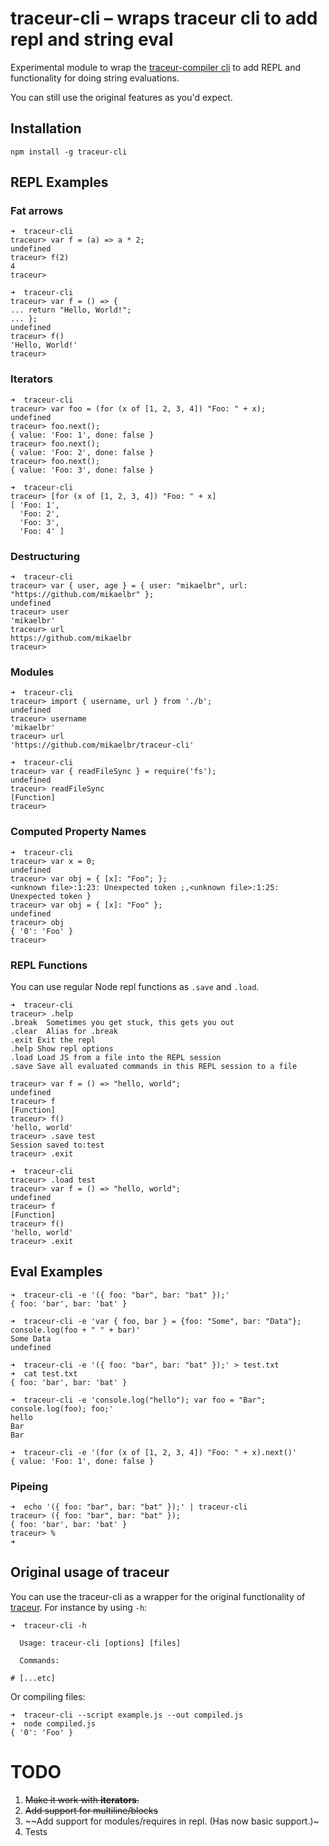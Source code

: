 traceur-cli – wraps traceur cli to add repl and string eval
====

Experimental module to wrap the [traceur-compiler cli](https://github.com/google/traceur-compiler)
to add REPL and functionality for doing string evaluations.

You can still use the original features as you'd expect.

## Installation

```shell
npm install -g traceur-cli
```

## REPL Examples

### Fat arrows
```shell
➜  traceur-cli
traceur> var f = (a) => a * 2;
undefined
traceur> f(2)
4
traceur>
```

```shell
➜  traceur-cli
traceur> var f = () => {
... return "Hello, World!";
... };
undefined
traceur> f()
'Hello, World!'
traceur>
```

### Iterators

```shell
➜  traceur-cli
traceur> var foo = (for (x of [1, 2, 3, 4]) "Foo: " + x);
undefined
traceur> foo.next();
{ value: 'Foo: 1', done: false }
traceur> foo.next();
{ value: 'Foo: 2', done: false }
traceur> foo.next();
{ value: 'Foo: 3', done: false }
```

```shell
➜  traceur-cli
traceur> [for (x of [1, 2, 3, 4]) "Foo: " + x]
[ 'Foo: 1',
  'Foo: 2',
  'Foo: 3',
  'Foo: 4' ]
```

### Destructuring
```shell
➜  traceur-cli
traceur> var { user, age } = { user: "mikaelbr", url: "https://github.com/mikaelbr" };
undefined
traceur> user
'mikaelbr'
traceur> url
https://github.com/mikaelbr
traceur>
```


### Modules

```shell
➜  traceur-cli
traceur> import { username, url } from './b';
undefined
traceur> username
'mikaelbr'
traceur> url
'https://github.com/mikaelbr/traceur-cli'
```

```shell
➜  traceur-cli
traceur> var { readFileSync } = require('fs');
undefined
traceur> readFileSync
[Function]
traceur>
```

### Computed Property Names

```shell
➜  traceur-cli
traceur> var x = 0;
undefined
traceur> var obj = { [x]: "Foo"; };
<unknown file>:1:23: Unexpected token ;,<unknown file>:1:25: Unexpected token }
traceur> var obj = { [x]: "Foo" };
undefined
traceur> obj
{ '0': 'Foo' }
traceur>
```


### REPL Functions

You can use regular Node repl functions as `.save` and `.load`.

```shell
➜  traceur-cli
traceur> .help
.break  Sometimes you get stuck, this gets you out
.clear  Alias for .break
.exit Exit the repl
.help Show repl options
.load Load JS from a file into the REPL session
.save Save all evaluated commands in this REPL session to a file

traceur> var f = () => "hello, world";
undefined
traceur> f
[Function]
traceur> f()
'hello, world'
traceur> .save test
Session saved to:test
traceur> .exit

➜  traceur-cli
traceur> .load test
traceur> var f = () => "hello, world";
undefined
traceur> f
[Function]
traceur> f()
'hello, world'
traceur> .exit
```


## Eval Examples

```shell
➜  traceur-cli -e '({ foo: "bar", bar: "bat" });'
{ foo: 'bar', bar: 'bat' }
```

```shell
➜  traceur-cli -e 'var { foo, bar } = {foo: "Some", bar: "Data"}; console.log(foo + " " + bar)'
Some Data
undefined
```

```shell
➜  traceur-cli -e '({ foo: "bar", bar: "bat" });' > test.txt
➜  cat test.txt
{ foo: 'bar', bar: 'bat' }
```

```shell
➜  traceur-cli -e 'console.log("hello"); var foo = "Bar"; console.log(foo); foo;'
hello
Bar
Bar
```

```shell
➜  traceur-cli -e '(for (x of [1, 2, 3, 4]) "Foo: " + x).next()'
{ value: 'Foo: 1', done: false }
```

### Pipeing

```shell
➜  echo '({ foo: "bar", bar: "bat" });' | traceur-cli
traceur> ({ foo: "bar", bar: "bat" });
{ foo: 'bar', bar: 'bat' }
traceur> %
➜
```

## Original usage of traceur

You can use the traceur-cli as a wrapper for the original functionality of [traceur](https://github.com/google/traceur-compiler).
For instance by using `-h`:

```shell
➜  traceur-cli -h

  Usage: traceur-cli [options] [files]

  Commands:

# [...etc]
```

Or compiling files:

```shell
➜  traceur-cli --script example.js --out compiled.js
➜  node compiled.js
{ '0': 'Foo' }
```


# TODO

1. ~~Make it work with **iterators**.~~
2. ~~Add support for multiline/blocks~~
3. ~~Add support for modules/requires in repl. (Has now basic support.)~
4. Tests
